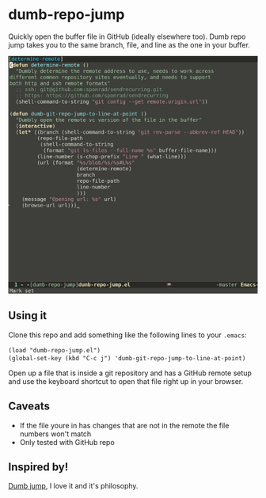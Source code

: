 # dumb-repo-jump

Quickly open the buffer file in GitHub (ideally elsewhere too). Dumb repo jump takes you to the same branch, file, and line as the one in your buffer.

![dumb-repo-jump-example](https://github.com/sponrad/dumb-repo-jump/blob/master/dumb-repo-jump.gif)

## Using it

Clone this repo and add something like the following lines to your `.emacs`:

```elisp
(load "dumb-repo-jump.el")
(global-set-key (kbd "C-c j") 'dumb-git-repo-jump-to-line-at-point)
```

Open up a file that is inside a git repository and has a GitHub remote setup and use the keyboard shortcut to open that file right up in your browser.

## Caveats

- If the file youre in has changes that are not in the remote the file numbers won't match
- Only tested with GitHub repo

## Inspired by!

[Dumb jump](https://github.com/jacktasia/dumb-jump), I love it and it's philosophy.
